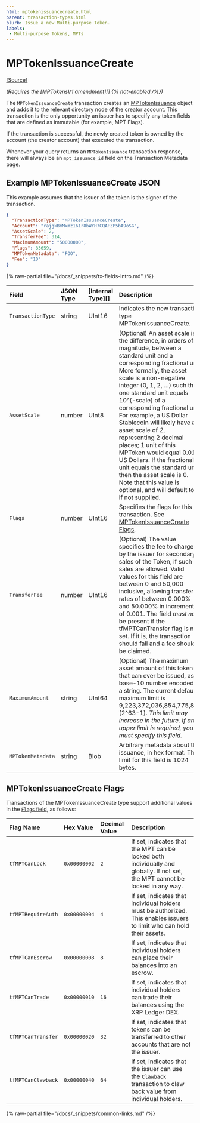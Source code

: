 ```yaml
---
html: mptokenissuancecreate.html
parent: transaction-types.html
blurb: Issue a new Multi-purpose Token.
labels:
 - Multi-purpose Tokens, MPTs
---
```


# MPTokenIssuanceCreate
[[Source]](https://github.com/XRPLF/rippled/blob/master/src/xrpld/app/tx/detail/MPTokenIssuanceCreate.cpp "Source")

_(Requires the [MPTokensV1 amendment][] {% not-enabled /%})_

The `MPTokenIssuanceCreate` transaction creates an [MPTokenIssuance](../../ledger-data/ledger-entry-types/mptokenissuance.md) object and adds it to the relevant directory node of the creator account. This transaction is the only opportunity an issuer has to specify any token fields that are defined as immutable (for example, MPT Flags).

If the transaction is successful, the newly created token is owned by the account (the creator account) that executed the transaction.

Whenever your query returns an `MPTokenIssuance` transaction response, there will always be an `mpt_issuance_id` field on the Transaction Metadata page.

## Example MPTokenIssuanceCreate JSON

This example assumes that the issuer of the token is the signer of the transaction.

```json
{
  "TransactionType": "MPTokenIssuanceCreate",
  "Account": "rajgkBmMxmz161r8bWYH7CQAFZP5bA9oSG",
  "AssetScale": 2,
  "TransferFee": 314,
  "MaximumAmount": "50000000",
  "Flags": 83659,
  "MPTokenMetadata": "FOO",
  "Fee": "10"
}
```

<!-- ## MPTokenIssuanceCreate Fields -->

{% raw-partial file="/docs/_snippets/tx-fields-intro.md" /%}

| Field           | JSON Type           | [Internal Type][] | Description        |
|:----------------|:--------------------|:------------------|:-------------------|
| `TransactionType` | string              | UInt16            | Indicates the new transaction type MPTokenIssuanceCreate. |
| `AssetScale`      | number              | UInt8             | (Optional) An asset scale is the difference, in orders of magnitude, between a standard unit and a corresponding fractional unit. More formally, the asset scale is a non-negative integer (0, 1, 2, …) such that one standard unit equals 10^(-scale) of a corresponding fractional unit. For example, a US Dollar Stablecoin will likely have an asset scale of _2_, representing 2 decimal places; 1 unit of this MPToken would equal 0.01 US Dollars. If the fractional unit equals the standard unit, then the asset scale is 0. Note that this value is optional, and will default to 0 if not supplied. |
| `Flags`           | number              | UInt16            | Specifies the flags for this transaction. See [MPTokenIssuanceCreate Flags](#mptokenissuancecreate-flags). |
| `TransferFee`      | number             | UInt16            | (Optional) The value specifies the fee to charged by the issuer for secondary sales of the Token, if such sales are allowed. Valid values for this field are between 0 and 50,000 inclusive, allowing transfer rates of between 0.000% and 50.000% in increments of 0.001. The field _must not_ be present if the tfMPTCanTransfer flag is not set. If it is, the transaction should fail and a fee should be claimed. |
| `MaximumAmount`   | string              | UInt64            | (Optional) The maximum asset amount of this token that can ever be issued, as a base-10 number encoded as a string. The current default maximum limit is 9,223,372,036,854,775,807 (2^63-1). _This limit may increase in the future. If an upper limit is required, you must specify this field._ |
| `MPTokenMetadata` | string              | Blob              | Arbitrary metadata about this issuance, in hex format. The limit for this field is 1024 bytes. |

## MPTokenIssuanceCreate Flags

Transactions of the MPTokenIssuanceCreate type support additional values in the [`Flags` field](../common-fields.md#flags-field), as follows:

| Flag Name          | Hex Value    | Decimal Value | Description                   |
|:-------------------|:-------------|:--------------|:------------------------------|
| `tfMPTCanLock`     | `0x00000002`     | `2`           | If set, indicates that the MPT can be locked both individually and globally. If not set, the MPT cannot be locked in any way. |
| `tfMPTRequireAuth` | `0x00000004`     | `4`           | If set, indicates that individual holders must be authorized. This enables issuers to limit who can hold their assets. |
| `tfMPTCanEscrow`   | `0x00000008`     | `8`           | If set, indicates that individual holders can place their balances into an escrow. |
| `tfMPTCanTrade`    | `0x00000010`     | `16`          | If set, indicates that individual holders can trade their balances using the XRP Ledger DEX. |
| `tfMPTCanTransfer` | `0x00000020`     | `32`          | If set, indicates that tokens can be transferred to other accounts that are not the issuer. |
| `tfMPTCanClawback` | `0x00000040`     | `64`          | If set, indicates that the issuer can use the `Clawback` transaction to claw back value from individual holders. |

{% raw-partial file="/docs/_snippets/common-links.md" /%}
